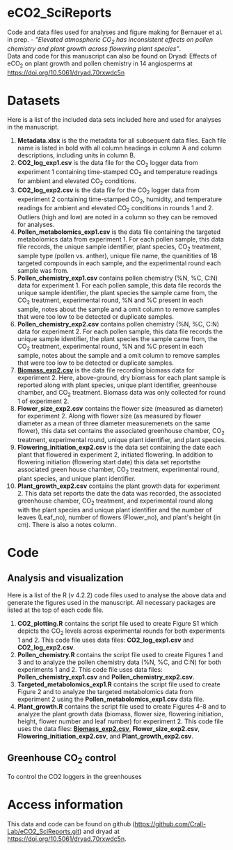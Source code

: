 # eCO2_SciReports
Code and data files used for analyses and figure making for Bernauer et al. in prep. - <i>"Elevated atmospheric CO<sub>2</sub> has inconsistent effects on pollen chemistry and plant growth across flowering plant species"</i>.  
Data and code for this manuscript can also be found on Dryad: Effects of eCO<sub>2</sub> on plant growth and pollen chemistry in 14 angiosperms at <https://doi.org/10.5061/dryad.70rxwdc5n>

# Datasets
Here is a list of the included data sets included here and used for analyses in the manuscript. 

1. <b>Metadata.xlsx</b> is the the metadata for all subsequent data files. Each file name is listed in bold with all column headings in column A and column descriptions, including units in column B. 
2. <b>CO2_log_exp1.csv</b> is the data file for the CO<sub>2</sub> logger data from experiment 1 containing time-stamped CO<sub>2</sub> and temperature readings for ambient and elevated CO<sub>2</sub> conditions. 
3. <b>CO2_log_exp2.csv</b> is the data file for the CO<sub>2</sub> logger data from experiment 2 containing time-stamped CO<sub>2</sub>, humidity, and temperature readings for ambient and elevated CO<sub>2</sub> conditions in rounds 1 and 2. Outliers (high and low) are noted in a column so they can be removed for analyses.  
4. <b>Pollen_metabolomics_exp1.csv</b> is the data file containing the targeted metabolomics data from experiment 1. For each pollen sample, this data file records, the unique sample identifier, plant species, CO<sub>2</sub> treatment, sample type (pollen vs. anther), unique file name, the quanitities of 18 targeted compounds in each sample, and the experimental round each sample was from. 
5. <b>Pollen_chemistry_exp1.csv</b> contains pollen chemistry (%N, %C, C:N) data for experiment 1. For each pollen sample, this data file records the unique sample identifier, the plant species the sample came from, the CO<sub>2</sub> treatment, experimental round, %N and %C present in each sample, notes about the sample and a omit column to remove samples that were too low to be detected or duplicate samples. 
6. <b>Pollen_chemistry_exp2.csv</b> contains pollen chemistry (%N, %C, C:N) data for experiment 2. For each pollen sample, this data file records the unique sample identifier, the plant species the sample came from, the CO<sub>2</sub> treatment, experimental round, %N and %C present in each sample, notes about the sample and a omit column to remove samples that were too low to be detected or duplicate samples. 
7. [<b>Biomass_exp2.csv</b>](https://github.com/Crall-Lab/eCO2_SciReports/blob/979f5964d17bb705b5a8e535265b44bec3a39363/Biomass_exp2.csv) is the data file recording biomass data for experiment 2. Here, above-ground, dry biomass for each plant sample is reported along with plant species, unique plant identifier, greenhouse chamber, and CO<sub>2</sub> treatment. Biomass data was only collected for round 1 of experiment 2.  
8. <b>Flower_size_exp2.csv</b> contains the flower size (measured as diameter) for experiment 2. Along with flower size (as measured by flower diameter as a mean of three diameter measuremenets on the same flower), this data set contains the associated greenhouse chamber, CO<sub>2</sub> treatment, experimental round, unique plant identifier, and plant species. 
9. <b>Flowering_initiation_exp2.csv</b> is the data set containing the date each plant that flowered in experiment 2, initiated flowering. In addition to flowering initiation (flowering start date) this data set reportsthe associated green house chamber, CO<sub>2</sub> treatment, experimental round, plant species, and unique plant identifier. 
10. <b>Plant_growth_exp2.csv</b> contains the plant growth data for experiment 2. This data set reports the date the data was recorded, the associated greenhouse chamber, CO<sub>2</sub> treatment, and experimental round along with the plant species and unique plant identifier and the number of leaves (Leaf_no), number of flowers (Flower_no), and plant's height (in cm). There is also a notes column. 

# Code
## Analysis and visualization
Here is a list of the R (v 4.2.2) code files used to analyse the above data and generate the figures used in the manuscript. All necessary packages are listed at the top of each code file. 
1. <b>CO2_plotting.R</b> contains the script file used to create Figure S1 which depicts the CO<sub>2</sub> levels across experimental rounds for both experiments 1 and 2. This code file uses data files: <b>CO2_log_exp1.csv</b> and <b>CO2_log_exp2.csv</b>.
2. <b>Pollen_chemistry.R</b> contains the script file used to create Figures 1 and 3 and to analyze the pollen chemistry data (%N, %C, and C:N) for both experiments 1 and 2. This code file uses data files: <b>Pollen_chemistry_exp1.csv</b> and <b>Pollen_chemistry_exp2.csv</b>.
3. <b>Targeted_metabolomics_exp1.R</b> contains the script file used to create Figure 2 and to analyze the targeted metabolomics data from experiment 2 using the <b>Pollen_metabolomics_exp1.csv</b> data file. 
4. <b>Plant_growth.R</b> contains the script file used to create Figures 4-8 and to analyze the plant growth data (biomass, flower size, flowering initiation, height, flower number and leaf number) for experiment 2. This code file uses the data files: [<b>Biomass_exp2.csv</b>](https://github.com/Crall-Lab/eCO2_SciReports/blob/979f5964d17bb705b5a8e535265b44bec3a39363/Biomass_exp2.csv), <b>Flower_size_exp2.csv</b>, <b>Flowering_initiation_exp2.csv</b>, and <b>Plant_growth_exp2.csv</b>.

## Greenhouse CO<sub>2</sub> control
To control the CO2 loggers in the greenhouses 

# Access information
This data and code can be found on github (<https://github.com/Crall-Lab/eCO2_SciReports.git>) and dryad at <https://doi.org/10.5061/dryad.70rxwdc5n>.
